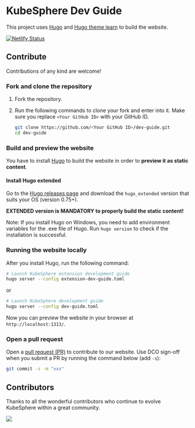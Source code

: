 # KubeSphere Dev Guide

This project uses [Hugo](https://gohugo.io/) and [Hugo theme learn](https://github.com/matcornic/hugo-theme-learn) to build the website. 

[![Netlify Status](https://api.netlify.com/api/v1/badges/1d4f2e02-aadc-4bab-a8d0-ec9f37293d07/deploy-status)](https://app.netlify.com/sites/kubesphere-dev-guide/deploys)

## Contribute

Contributions of any kind are welcome!

### Fork and clone the repository

1. Fork the repository.

2. Run the following commands to clone your fork and enter into it. Make sure you replace `<Your GitHub ID>` with your GitHub ID.

   ```bash
   git clone https://github.com/<Your GitHub ID>/dev-guide.git
   cd dev-guide
   ```

### Build and preview the website

You have to install [Hugo](https://gohugo.io/) to build the website in order to **preview it as static content**.

#### Install Hugo extended

Go to the [Hugo releases page](https://github.com/gohugoio/hugo/releases) and download the `hugo_extended` version that suits your OS (version 0.75+).

**EXTENDED version is MANDATORY to properly build the static content!**

Note: If you install Hugo on Windows, you need to add environment variables for the .exe file of Hugo. Run `hugo version` to check if the installation is successful.

### Running the website locally

After you install Hugo, run the following command:

```bash
# Launch KubeSphere extension development guide
hugo server --config extension-dev-guide.toml
```

or

```bash
# Launch KubeSphere development guide
hugo server --config dev-guide.toml
```

Now you can preview the website in your browser at `http://localhost:1313/`.

### Open a pull request

Open a [pull request (PR)](https://help.github.com/en/desktop/contributing-to-projects/creating-an-issue-or-pull-request#creating-a-new-pull-request) to contribute to our website. Use DCO sign-off when you submit a PR by running the command below (add `-s`):

```bash
git commit -s -m "xxx"
```

## Contributors

Thanks to all the wonderful contributors who continue to evolve KubeSphere within a great community.

<a href="https://github.com/kubesphere/dev-guide/graphs/contributors">
  <img src="https://contributors-img.web.app/image?repo=kubesphere/dev-guide" />
</a>
